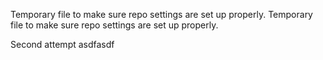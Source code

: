 Temporary file to make sure repo settings are set up properly.
Temporary file to make sure repo settings are set up properly.

Second attempt asdfasdf